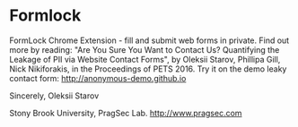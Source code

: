 # Formlock
FormLock Chrome Extension - fill and submit web forms in private.
Find out more by reading:
"Are You Sure You Want to Contact Us? Quantifying the Leakage of PII via Website Contact Forms",
by Oleksii Starov, Phillipa Gill, Nick Nikiforakis, in the Proceedings of PETS 2016.
Try it on the demo leaky contact form:
http://anonymous-demo.github.io

Sincerely,
Oleksii Starov

Stony Brook University,
PragSec Lab.
http://www.pragsec.com
